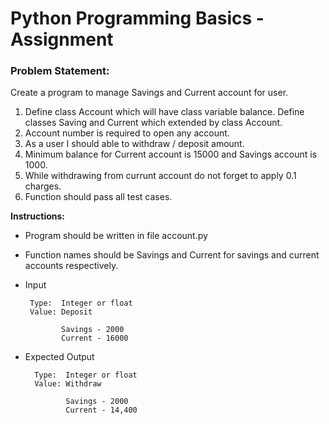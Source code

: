 # Python Programming Basics - Assignment

### Problem Statement: 

Create a program to manage Savings and Current account for user.

1. Define class Account which will have class variable balance. Define classes Saving and Current which extended by class Account.
2. Account number is required to open any account.
3. As a user I should able to withdraw / deposit amount.
4. Minimum balance for Current account is 15000 and Savings account is 1000.
5. While withdrawing from currunt account do not forget to apply 0.1 charges.
6. Function should pass all test cases.


**Instructions:**
* Program should be written in file account.py
* Function names should be Savings and Current for savings and current accounts respectively.
* Input 
      
       Type:  Integer or float
       Value: Deposit
       
              Savings - 2000
              Current - 16000
       
* Expected Output

        Type:  Integer or float
        Value: Withdraw
               
               Savings - 2000
               Current - 14,400
